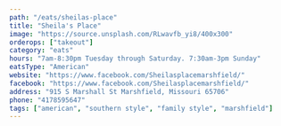 ```yaml
---
path: "/eats/sheilas-place"
title: "Sheila's Place"
image: "https://source.unsplash.com/RLwavfb_yi8/400x300"
orderops: ["takeout"]
category: "eats"
hours: "7am-8:30pm Tuesday through Saturday. 7:30am-3pm Sunday"
eatsType: "American"
website: "https://www.facebook.com/Sheilasplacemarshfield/"
facebook: "https://www.facebook.com/Sheilasplacemarshfield/"
address: "915 S Marshall St Marshfield, Missouri 65706"
phone: "4178595647"
tags: ["american", "southern style", "family style", "marshfield"]
---
```

